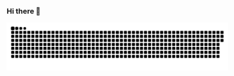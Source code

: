 ### Hi there 👋


<picture>
  <source media="(prefers-color-scheme: dark)" srcset="/../blob/output/github-snake-dark.svg" />
  <source media="(prefers-color-scheme: light)" srcset="/../blob/output/github-snake.svg" />
  <img alt="github-snake" src="github-snake.svg" />
</picture>

<!--
**Mitisuaki/Mitisuaki** is a ✨ _special_ ✨ repository because its `README.md` (this file) appears on your GitHub profile.

Here are some ideas to get you started:

- 🔭 I’m currently working on ...
- 🌱 I’m currently learning ...
- 👯 I’m looking to collaborate on ...
- 🤔 I’m looking for help with ...
- 💬 Ask me about ...
- 📫 How to reach me: ...
- 😄 Pronouns: ...
- ⚡ Fun fact: ...
-->
